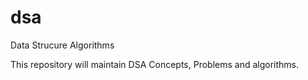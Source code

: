 # dsa
Data Strucure Algorithms

This repository will maintain DSA
Concepts, Problems and algorithms.
